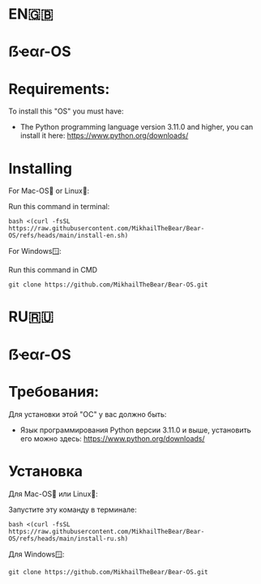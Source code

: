 # EN🇬🇧

# ẞҽαɾ-OS

# Requirements:

To install this "OS" you must have:

- The Python programming language version 3.11.0 and higher, you can install it here: https://www.python.org/downloads/

# Installing

For Mac-OS🍎 or Linux🐧:

Run this command in terminal:

```
bash <(curl -fsSL https://raw.githubusercontent.com/MikhailTheBear/Bear-OS/refs/heads/main/install-en.sh) 
```

For Windows🪟:

Run this command in CMD

```
git clone https://github.com/MikhailTheBear/Bear-OS.git
```

# RU🇷🇺

# ẞҽαɾ-OS

# Требования:

Для установки этой "ОС" у вас должно быть:

- Язык программирования Python версии 3.11.0 и выше, установить его можно здесь: https://www.python.org/downloads/



# Установка

Для Mac-OS🍎 или Linux🐧:

Запустите эту команду в терминале:

```
bash <(curl -fsSL https://raw.githubusercontent.com/MikhailTheBear/Bear-OS/refs/heads/main/install-ru.sh) 
```

Для Windows🪟:

```
git clone https://github.com/MikhailTheBear/Bear-OS.git
```
